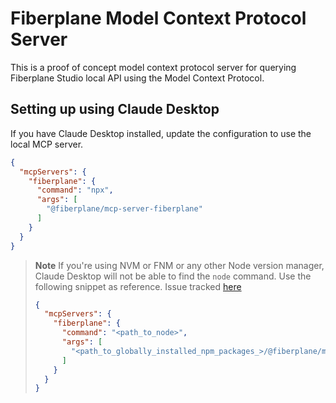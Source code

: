 # Fiberplane Model Context Protocol Server

This is a proof of concept model context protocol server for querying Fiberplane Studio local API using the Model Context Protocol.

## Setting up using Claude Desktop

If you have Claude Desktop installed, update the configuration to use the local MCP server.

```json
{
  "mcpServers": {
    "fiberplane": {
      "command": "npx",
      "args": [
        "@fiberplane/mcp-server-fiberplane"
      ]
    }
  }
}
```

> **Note**
> If you're using NVM or FNM or any other Node version manager, Claude Desktop will not be able to find the `node` command. Use the following snippet as reference. Issue tracked [here](https://github.com/modelcontextprotocol/servers/issues/64)
>
> ```json
> {
>   "mcpServers": {
>     "fiberplane": {
>       "command": "<path_to_node>",
>       "args": [
>         "<path_to_globally_installed_npm_packages_>/@fiberplane/mcp-server-fiberplane/dist/index.js"
>       ]
>     }
>   }
> }
> ```

